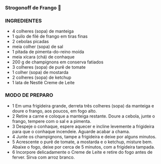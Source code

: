 ### Strogonoff de Frango :chicken:



### INGREDIENTES

- 4 colheres (sopa) de manteiga
- 1 quilo de filé de frango em tiras finas
- 2 cebolas picadas
- meia colher (sopa) de sal
- 1 pitada de pimenta-do-reino moída
- meia xícara (chá) de conhaque
- 200 g de champignons em conserva fatiados
- 3 colheres (sopa) de purê de tomate
- 1 colher (sopa) de mostarda
- 2 colheres (sopa) de ketchup
- 1 lata de Nestlé Creme de Leite

### MODO DE PREPARO

- 1	Em uma frigideira grande, derreta três colheres (sopa) da manteiga e doure o frango, aos poucos, em fogo alto.
- 2	Retire a carne e coloque a manteiga restante. Doure a cebola, junte o frango, tempere com o sal e a pimenta.
- 3	Despeje o conhaque, espere aquecer e incline levemente a frigideira para que o conhaque incendeie. Aguarde acabar a chama.
- 4	Junte os champignons, tampe a frigideira e deixe por alguns minutos.
- 5	Acrescente o purê de tomate, a mostarda e o ketchup, misture bem. Abaixe o fogo, deixe por cerca de 5 minutos, com a frigideira tampada.
- 6	Incorpore delicadamente o Creme de Leite e retire do fogo antes de ferver. Sirva com arroz branco.